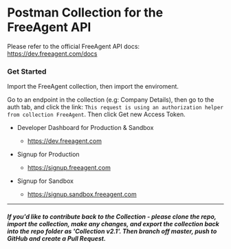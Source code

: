 # Postman Collection for the FreeAgent API

Please refer to the official FreeAgent API docs:
https://dev.freeagent.com/docs

### Get Started
Import the FreeAgent collection, then import the enviroment.

Go to an endpoint in the collection (e.g: Company Details), then go to the auth tab, and click the link: `This request is using an authorization helper from collection FreeAgent`.
Then click Get new Access Token.

- Developer Dashboard for Production & Sandbox
  - https://dev.freeagent.com


- Signup for Production
  - https://signup.freeagent.com

- Signup for Sandbox
  - https://signup.sandbox.freeagent.com

----
##### If you'd like to contribute back to the Collection - please clone the repo, import the collection, make any changes, and export the collection back into the repo folder as 'Collection v2.1'. Then branch off master, push to GitHub and create a Pull Request.
